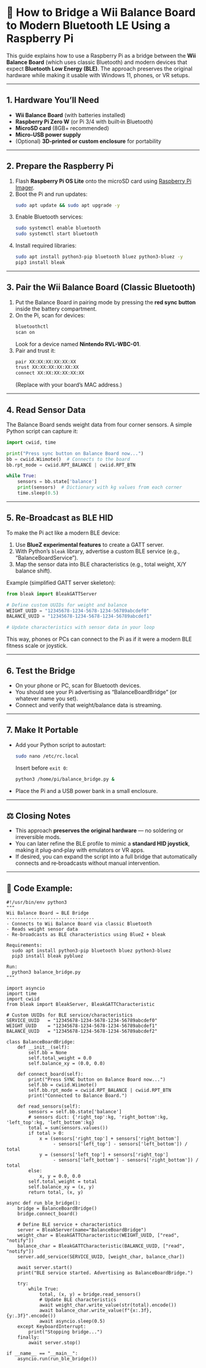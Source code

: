 # 📝 How to Bridge a Wii Balance Board to Modern Bluetooth LE Using a Raspberry Pi

This guide explains how to use a Raspberry Pi as a bridge between the **Wii Balance Board** (which uses classic Bluetooth) and modern devices that expect **Bluetooth Low Energy (BLE)**. The approach preserves the original hardware while making it usable with Windows 11, phones, or VR setups.

---

## 1. Hardware You’ll Need
- **Wii Balance Board** (with batteries installed)  
- **Raspberry Pi Zero W** (or Pi 3/4 with built‑in Bluetooth)  
- **MicroSD card** (8GB+ recommended)  
- **Micro‑USB power supply**  
- (Optional) **3D‑printed or custom enclosure** for portability  

---

## 2. Prepare the Raspberry Pi
1. Flash **Raspberry Pi OS Lite** onto the microSD card using [Raspberry Pi Imager](https://www.raspberrypi.com/software/).  
2. Boot the Pi and run updates:  
   ```bash
   sudo apt update && sudo apt upgrade -y
   ```  
3. Enable Bluetooth services:  
   ```bash
   sudo systemctl enable bluetooth
   sudo systemctl start bluetooth
   ```  
4. Install required libraries:  
   ```bash
   sudo apt install python3-pip bluetooth bluez python3-bluez -y
   pip3 install bleak
   ```

---

## 3. Pair the Wii Balance Board (Classic Bluetooth)
1. Put the Balance Board in pairing mode by pressing the **red sync button** inside the battery compartment.  
2. On the Pi, scan for devices:  
   ```bash
   bluetoothctl
   scan on
   ```  
   Look for a device named **Nintendo RVL-WBC-01**.  
3. Pair and trust it:  
   ```bash
   pair XX:XX:XX:XX:XX:XX
   trust XX:XX:XX:XX:XX:XX
   connect XX:XX:XX:XX:XX:XX
   ```  
   (Replace with your board’s MAC address.)

---

## 4. Read Sensor Data
The Balance Board sends weight data from four corner sensors. A simple Python script can capture it:

```python
import cwiid, time

print("Press sync button on Balance Board now...")
bb = cwiid.Wiimote()  # Connects to the board
bb.rpt_mode = cwiid.RPT_BALANCE | cwiid.RPT_BTN

while True:
    sensors = bb.state['balance']
    print(sensors)  # Dictionary with kg values from each corner
    time.sleep(0.5)
```

---

## 5. Re‑Broadcast as BLE HID
To make the Pi act like a modern BLE device:
1. Use **BlueZ experimental features** to create a GATT server.  
2. With Python’s `bleak` library, advertise a custom BLE service (e.g., “BalanceBoardService”).  
3. Map the sensor data into BLE characteristics (e.g., total weight, X/Y balance shift).  

Example (simplified GATT server skeleton):

```python
from bleak import BleakGATTServer

# Define custom UUIDs for weight and balance
WEIGHT_UUID = "12345678-1234-5678-1234-56789abcdef0"
BALANCE_UUID = "12345678-1234-5678-1234-56789abcdef1"

# Update characteristics with sensor data in your loop
```

This way, phones or PCs can connect to the Pi as if it were a modern BLE fitness scale or joystick.

---

## 6. Test the Bridge
- On your phone or PC, scan for Bluetooth devices.  
- You should see your Pi advertising as “BalanceBoardBridge” (or whatever name you set).  
- Connect and verify that weight/balance data is streaming.  

---

## 7. Make It Portable
- Add your Python script to autostart:  
   ```bash
   sudo nano /etc/rc.local
   ```
   Insert before `exit 0`:  
   ```bash
   python3 /home/pi/balance_bridge.py &
   ```  
- Place the Pi and a USB power bank in a small enclosure.  

---

## ⚖️ Closing Notes
- This approach **preserves the original hardware** — no soldering or irreversible mods.  
- You can later refine the BLE profile to mimic a **standard HID joystick**, making it plug‑and‑play with emulators or VR apps.  
- If desired, you can expand the script into a full bridge that automatically connects and re‑broadcasts without manual intervention.

---

## 📝 Code Example:
```
#!/usr/bin/env python3
"""
Wii Balance Board → BLE Bridge
--------------------------------
- Connects to Wii Balance Board via classic Bluetooth
- Reads weight sensor data
- Re-broadcasts as BLE characteristics using BlueZ + bleak

Requirements:
  sudo apt install python3-pip bluetooth bluez python3-bluez
  pip3 install bleak pybluez

Run:
  python3 balance_bridge.py
"""

import asyncio
import time
import cwiid
from bleak import BleakServer, BleakGATTCharacteristic

# Custom UUIDs for BLE service/characteristics
SERVICE_UUID   = "12345678-1234-5678-1234-56789abcdef0"
WEIGHT_UUID    = "12345678-1234-5678-1234-56789abcdef1"
BALANCE_UUID   = "12345678-1234-5678-1234-56789abcdef2"

class BalanceBoardBridge:
    def __init__(self):
        self.bb = None
        self.total_weight = 0.0
        self.balance_xy = (0.0, 0.0)

    def connect_board(self):
        print("Press SYNC button on Balance Board now...")
        self.bb = cwiid.Wiimote()
        self.bb.rpt_mode = cwiid.RPT_BALANCE | cwiid.RPT_BTN
        print("Connected to Balance Board.")

    def read_sensors(self):
        sensors = self.bb.state['balance']
        # sensors dict: {'right_top':kg, 'right_bottom':kg, 'left_top':kg, 'left_bottom':kg}
        total = sum(sensors.values())
        if total > 0:
            x = (sensors['right_top'] + sensors['right_bottom']
                 - sensors['left_top'] - sensors['left_bottom']) / total
            y = (sensors['left_top'] + sensors['right_top']
                 - sensors['left_bottom'] - sensors['right_bottom']) / total
        else:
            x, y = 0.0, 0.0
        self.total_weight = total
        self.balance_xy = (x, y)
        return total, (x, y)

async def run_ble_bridge():
    bridge = BalanceBoardBridge()
    bridge.connect_board()

    # Define BLE service + characteristics
    server = BleakServer(name="BalanceBoardBridge")
    weight_char = BleakGATTCharacteristic(WEIGHT_UUID, ["read", "notify"])
    balance_char = BleakGATTCharacteristic(BALANCE_UUID, ["read", "notify"])
    server.add_service(SERVICE_UUID, [weight_char, balance_char])

    await server.start()
    print("BLE service started. Advertising as BalanceBoardBridge.")

    try:
        while True:
            total, (x, y) = bridge.read_sensors()
            # Update BLE characteristics
            await weight_char.write_value(str(total).encode())
            await balance_char.write_value(f"{x:.3f},{y:.3f}".encode())
            await asyncio.sleep(0.5)
    except KeyboardInterrupt:
        print("Stopping bridge...")
    finally:
        await server.stop()

if __name__ == "__main__":
    asyncio.run(run_ble_bridge())
```

